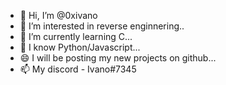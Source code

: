 - 👋 Hi, I’m @0xivano
- 👀 I’m interested in reverse enginnering..
- 🌱 I’m currently learning C...
- 👀 I know Python/Javascript...
- 😄 I will be posting my new projects on github...
- 📫 My discord - Ivano#7345
